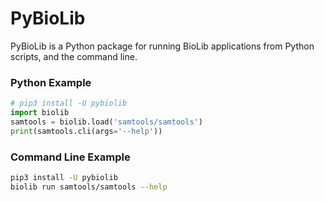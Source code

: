 # PyBioLib

PyBioLib is a Python package for running BioLib applications from Python scripts, and the command line.

### Python Example
```python
# pip3 install -U pybiolib
import biolib
samtools = biolib.load('samtools/samtools')
print(samtools.cli(args='--help'))
```

### Command Line Example
```bash
pip3 install -U pybiolib
biolib run samtools/samtools --help
```
